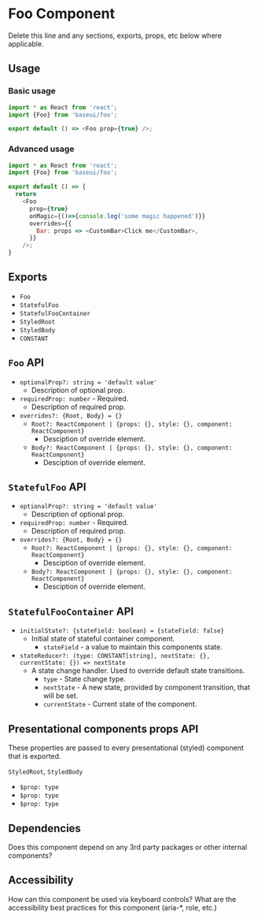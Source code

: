 # Foo Component

Delete this line and any sections, exports, props, etc below where applicable.

## Usage

### Basic usage

```javascript
import * as React from 'react';
import {Foo} from 'baseui/foo';

export default () => <Foo prop={true} />;
```

### Advanced usage

```javascript
import * as React from 'react';
import {Foo} from 'baseui/foo';

export default () => {
  return
    <Foo
      prop={true}
      onMagic={()=>{console.log('some magic happened')}}
      overrides={{
        Bar: props => <CustomBar>Click me</CustomBar>,
      }}
    />;
}
```

## Exports

* `Foo`
* `StatefulFoo`
* `StatefulFooContainer`
* `StyledRoot`
* `StyledBody`
* `CONSTANT`

## `Foo` API

* `optionalProp?: string = 'default value'`
  * Description of optional prop.
* `requiredProp: number` - Required.
  * Description of required prop.
* `overrides?: {Root, Body} = {}`
  * `Root?: ReactComponent | {props: {}, style: {}, component: ReactComponent}`
    * Desciption of override element.
  * `Body?: ReactComponent | {props: {}, style: {}, component: ReactComponent}`
    * Desciption of override element.

## `StatefulFoo` API

* `optionalProp?: string = 'default value'`
  * Description of optional prop.
* `requiredProp: number` - Required.
  * Description of required prop.
* `overrides?: {Root, Body} = {}`
  * `Root?: ReactComponent | {props: {}, style: {}, component: ReactComponent}`
    * Desciption of override element.
  * `Body?: ReactComponent | {props: {}, style: {}, component: ReactComponent}`
    * Desciption of override element.

## `StatefulFooContainer` API

* `initialState?: {stateField: boolean} = {stateField: false}`
  * Initial state of stateful container component.
    * `stateField` - a value to maintain this components state.
* `stateReducer?: (type: CONSTANT[string], nextState: {}, currentState: {}) => nextState`
  * A state change handler. Used to override default state transitions.
    * `type` - State change type.
    * `nextState` - A new state, provided by component transition, that will be set.
    * `currentState` - Current state of the component.

## Presentational components props API

These properties are passed to every presentational (styled) component that is exported.

`StyledRoot`, `StyledBody`

* `$prop: type`
* `$prop: type`
* `$prop: type`

## Dependencies

Does this component depend on any 3rd party packages or other internal components?

## Accessibility

How can this component be used via keyboard controls?
What are the accessibility best practices for this component (aria-\*, role, etc.)
